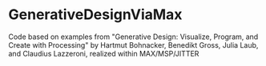 # GenerativeDesignViaMax
Code based on examples from "Generative Design: Visualize, Program, and Create with Processing" by Hartmut Bohnacker, Benedikt Gross, Julia Laub, and Claudius Lazzeroni, realized within MAX/MSP/JITTER
